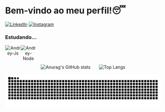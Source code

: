 # Bem-vindo ao meu perfil!😴
<!--Icones pra redes -->
[![LinkedIn](https://img.shields.io/badge/linkedin-%230077B5.svg?style=for-the-badge&logo=linkedin&logoColor=white)](https://www.linkedin.com/in/dreyuuzy-magalhães-431b34365/)
[![Instagram](https://img.shields.io/badge/Instagram-%23E4405F.svg?style=for-the-badge&logo=Instagram&logoColor=white)](https://www.instagram.com/thedreyzee_/)

### Estudando...

<p align="center">
  <!-- Badges das linguagens -->
  <img align="left" alt="Andrey-Js" height="50" width="50" src="https://cdn.jsdelivr.net/gh/devicons/devicon@latest/icons/javascript/javascript-original.svg">
  &nbsp;&nbsp;&nbsp;&nbsp;
  <img align="left" alt="Andrey-Node" height="50" width="50" src="https://cdn.jsdelivr.net/gh/devicons/devicon@latest/icons/nodejs/nodejs-plain-wordmark.svg">
</p>

<p>&nbsp;</p> <!-- cada linha dá um espaço vertical -->

<p align="center">
  <!-- Nota do perfil -->
  <img src="https://github-readme-stats.vercel.app/api?username=Dreyzyy&show_icons=true&theme=midnight-purple&card_width=500" alt="Anurag's GitHub stats" height="180">
  &nbsp;&nbsp;&nbsp;&nbsp;&nbsp;
  <!-- Linguagens mais usadas -->
  <img src="https://github-readme-stats.vercel.app/api/top-langs/?username=Dreyzyy&layout=compact&theme=midnight-purple&card_width=300" alt="Top Langs" height="180">
</p>

![Snake animation](https://github.com/Dreyzyy/Dreyzyy/blob/output/github-contribution-grid-snake.svg)

